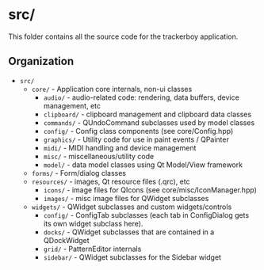 
# src/

This folder contains all the source code for the trackerboy application.

## Organization

* `src/`
    * `core/` - Application core internals, non-ui classes
        * `audio/` - audio-related code: rendering, data buffers, device management, etc
        * `clipboard/` - clipboard management and clipboard data classes
        * `commands/` - QUndoCommand subclasses used by model classes
        * `config/` - Config class components (see core/Config.hpp)
        * `graphics/` - Utility code for use in paint events / QPainter
        * `midi/` - MIDI handling and device management
        * `misc/` - miscellaneous/utility code
        * `model/` - data model classes using Qt Model/View framework
    * `forms/` - Form/dialog classes
    * `resources/` - images, Qt resource files (.qrc), etc
        * `icons/` - image files for QIcons (see core/misc/IconManager.hpp)
        * `images/` - misc image files for QWidget subclasses
    * `widgets/` - QWidget subclasses and custom widgets/controls
        * `config/` - ConfigTab subclasses (each tab in ConfigDialog gets its own
                      widget subclass here).
        * `docks/` - QWidget subclasses that are contained in a QDockWidget
        * `grid/` - PatternEditor internals
        * `sidebar/` - QWidget subclasses for the Sidebar widget

